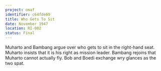 ```yaml
---
project: omaf
identifier: c64fde69
title: Who Gets To Sit
date: November 1947
location: RI-002
status: Final
---
```


Muharto and Bambang argue over who gets to sit in the right-hand
seat. Muharto insists that it is his right as mission leader. Bambang
rejoins that Muharto cannot actually fly. Bob and Boedi exchange wry
glances as the two spat.

